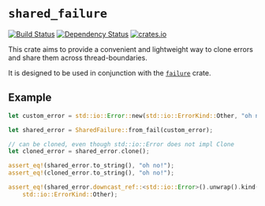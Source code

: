 # `shared_failure`

[![Build Status](https://travis-ci.org/srijs/rust-shared-failure.svg?branch=master)](https://travis-ci.org/srijs/rust-shared-failure)
[![Dependency Status](https://deps.rs/repo/github/srijs/rust-shared-failure/status.svg)](https://deps.rs/repo/github/srijs/rust-shared-failure)
[![crates.io](https://img.shields.io/crates/v/shared_failure.svg)](https://crates.io/crates/shared_failure)

This crate aims to provide a convenient and lightweight way
to clone errors and share them across thread-boundaries.

It is designed to be used in conjunction with the
[`failure`](https://crates.io/crates/failure) crate.

## Example

```rust
let custom_error = std::io::Error::new(std::io::ErrorKind::Other, "oh no!");

let shared_error = SharedFailure::from_fail(custom_error);

// can be cloned, even though std::io::Error does not impl Clone
let cloned_error = shared_error.clone();

assert_eq!(shared_error.to_string(), "oh no!");
assert_eq!(cloned_error.to_string(), "oh no!");

assert_eq!(shared_error.downcast_ref::<std::io::Error>().unwrap().kind(),
    std::io::ErrorKind::Other);
```
